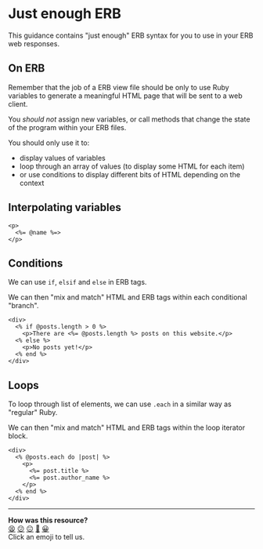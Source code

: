 # Just enough ERB

This guidance contains "just enough" ERB syntax for you to use in your ERB web responses.

## On ERB

Remember that the job of a ERB view file should be only to use Ruby variables to generate a meaningful HTML page that will be sent to a web client.

You _should not_ assign new variables, or call methods that change the state of the program within your ERB files.

You should only use it to:
  * display values of variables
  * loop through an array of values (to display some HTML for each item)
  * or use conditions to display different bits of HTML depending on the context

## Interpolating variables

```erb
<p>
  <%= @name %=>
</p>
```

## Conditions

We can use `if`, `elsif` and `else` in ERB tags. 

We can then "mix and match" HTML and ERB tags within each conditional "branch".

```erb
<div>
  <% if @posts.length > 0 %>
    <p>There are <%= @posts.length %> posts on this website.</p>
  <% else %>
    <p>No posts yet!</p>
  <% end %>
</div>
```

## Loops

To loop through list of elements, we can use `.each` in a similar way as "regular" Ruby.

We can then "mix and match" HTML and ERB tags within the loop iterator block. 

```erb
<div>
  <% @posts.each do |post| %>
    <p>
      <%= post.title %>
      <%= post.author_name %>
    </p>
  <% end %>
</div>
```

<!-- BEGIN GENERATED SECTION DO NOT EDIT -->

---

**How was this resource?**  
[😫](https://airtable.com/shrUJ3t7KLMqVRFKR?prefill_Repository=makersacademy%2Fweb-applications&prefill_File=pills%2Fjust_enough_erb.md&prefill_Sentiment=😫) [😕](https://airtable.com/shrUJ3t7KLMqVRFKR?prefill_Repository=makersacademy%2Fweb-applications&prefill_File=pills%2Fjust_enough_erb.md&prefill_Sentiment=😕) [😐](https://airtable.com/shrUJ3t7KLMqVRFKR?prefill_Repository=makersacademy%2Fweb-applications&prefill_File=pills%2Fjust_enough_erb.md&prefill_Sentiment=😐) [🙂](https://airtable.com/shrUJ3t7KLMqVRFKR?prefill_Repository=makersacademy%2Fweb-applications&prefill_File=pills%2Fjust_enough_erb.md&prefill_Sentiment=🙂) [😀](https://airtable.com/shrUJ3t7KLMqVRFKR?prefill_Repository=makersacademy%2Fweb-applications&prefill_File=pills%2Fjust_enough_erb.md&prefill_Sentiment=😀)  
Click an emoji to tell us.

<!-- END GENERATED SECTION DO NOT EDIT -->
